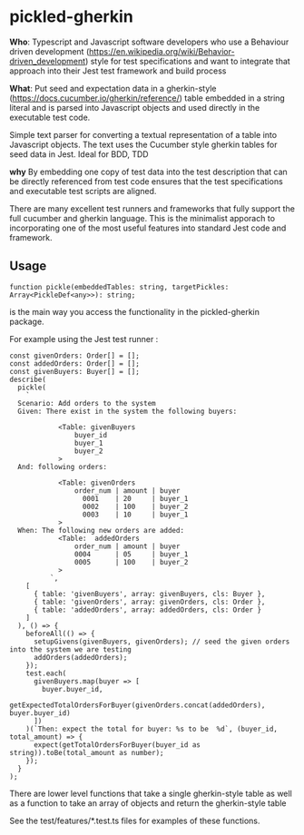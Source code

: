 # pickled-gherkin
**Who**: Typescript and Javascript software developers who use a Behaviour driven development (https://en.wikipedia.org/wiki/Behavior-driven_development) style for test specifications and want to integrate that approach into their Jest test framework and build process

**What**: Put seed and expectation data in a gherkin-style (https://docs.cucumber.io/gherkin/reference/) table embedded in a string literal and is parsed into Javascript objects and used directly in the executable test code. 


Simple text parser for converting a textual representation of a table into Javascript objects. The text uses the Cucumber style gherkin tables for seed data in Jest. Ideal for BDD, TDD 

**why**
By embedding one copy of test data into the test description that can be directly referenced from test code ensures that the test specifications and executable test scripts are aligned.

There are many excellent test runners and frameworks that fully support the full cucumber and gherkin language. This is the minimalist apporach to incorporating one of the most useful features into standard Jest code and framework.

## Usage


```
function pickle(embeddedTables: string, targetPickles: Array<PickleDef<any>>): string;
```
is the main way you access the functionality in the pickled-gherkin package.

For example using the Jest test runner :
``` 
const givenOrders: Order[] = [];
const addedOrders: Order[] = [];
const givenBuyers: Buyer[] = [];
describe(
  pickle(
    `
  Scenario: Add orders to the system 
  Given: There exist in the system the following buyers:

            <Table: givenBuyers
                buyer_id 
                buyer_1  
                buyer_2   
            >   
  And: following orders:

            <Table: givenOrders
                order_num | amount | buyer
                  0001    | 20     | buyer_1
                  0002    | 100    | buyer_2 
                  0003    | 10     | buyer_1
            >
  When: The following new orders are added:
            <Table:  addedOrders
                order_num | amount | buyer
                0004      | 05     | buyer_1
                0005      | 100    | buyer_2
            >
          `,
    [
      { table: 'givenBuyers', array: givenBuyers, cls: Buyer },
      { table: 'givenOrders', array: givenOrders, cls: Order },
      { table: 'addedOrders', array: addedOrders, cls: Order }
    ]
  ), () => {
    beforeAll(() => {
      setupGivens(givenBuyers, givenOrders); // seed the given orders into the system we are testing
      addOrders(addedOrders);
    });
    test.each(
      givenBuyers.map(buyer => [
        buyer.buyer_id,
        getExpectedTotalOrdersForBuyer(givenOrders.concat(addedOrders), buyer.buyer_id)
      ])
    )(`Then: expect the total for buyer: %s to be  %d`, (buyer_id, total_amount) => {
      expect(getTotalOrdersForBuyer(buyer_id as string)).toBe(total_amount as number);
    });
  }
);
```
There are lower level functions that take a single gherkin-style table as well as a function to take an array of objects and return the gherkin-style table

See the test/features/*.test.ts files for examples of these functions.



